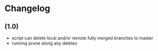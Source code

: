 # Changelog

## (1.0)

 * script can delete local and/or remote fully merged branches to master
 * running prune along any deletes

